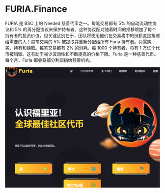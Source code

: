 # FURIA.Finance

FURIA 是 BSC 上的 Needed 慈善代币之一。每笔交易都有 5% 的自动流动性协议和 5% 的再分配协议来保护持有者。这种协议配对随着时间的推移增加了每个持有者的投资价值。但关键区别在于，团队将使用他们在交易税中的份额直接捐赠给需要的人！每笔交易的 5% 被提取并重新分配给所有 Furia 持有者。只需购买、持有和赚取。每笔交易都有 2% 的消耗。每 1000 个持有者，将有 1 万亿个代币被销毁。这有助于减少波动性和不断提高的价格下限。Furia 是一种慈善代币。每个月，Furia 都会将部分利润捐给慈善机构。

![1](1.png)
